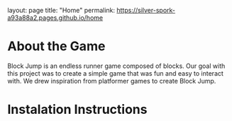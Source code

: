 layout: page
title: "Home"
permalink: https://silver-spork-a93a88a2.pages.github.io/home



# About the Game

Block Jump is an endless runner game composed of blocks. Our goal with this project was to create a simple game that was fun and easy to interact with.
We drew inspiration from platformer games to create Block Jump. 

# Instalation Instructions
